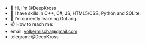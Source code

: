 - 👋 Hi, I’m @DeepKross
- 👀 I have skills in C++, C#, JS, HTML5/CSS, Python and SQLite. 
- 🌱 I’m currently learning GoLang.
- 📫 How to reach me:
- email: volkermischa@gmail.com
- telegram: @DeepKross

<!---
DeepKross/DeepKross is a ✨ special ✨ repository because its `README.md` (this file) appears on your GitHub profile.
You can click the Preview link to take a look at your changes.
--->
